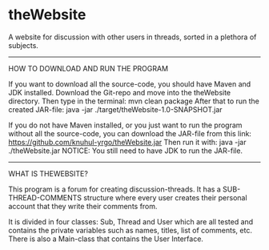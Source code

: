 # theWebsite
A website for discussion with other users in threads, sorted in a plethora of subjects.

------------------------------------------------------------------------

HOW TO DOWNLOAD AND RUN THE PROGRAM

If you want to download all the source-code, you should have Maven and JDK installed.
Download the Git-repo and move into the theWebsite directory.
Then type in the terminal:
mvn clean package
After that to run the created JAR-file:
java -jar ./target/theWebsite-1.0-SNAPSHOT.jar

If you do not have Maven installed, or you just want to run the program without all the source-code,
you can download the JAR-file from this link:
https://github.com/knuhul-yrgo/theWebsite.jar
Then run it with:
java -jar ./theWebsite.jar
NOTICE: You still need to have JDK to run the JAR-file.

------------------------------------------------------------------------

WHAT IS THEWEBSITE?

This program is a forum for creating discussion-threads. It has a SUB-THREAD-COMMENTS structure
where every user creates their personal account that they write their comments from.

It is divided in four classes: Sub, Thread and User which are all tested and contains the
private variables such as names, titles, list of comments, etc. There is also a Main-class that contains the
User Interface.
